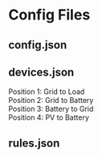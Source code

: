 # Config Files

## config.json

## devices.json

Position 1: Grid to Load<br>
Position 2: Grid to Battery<br>
Position 3: Battery to Grid<br>
Position 4: PV to Battery

## rules.json